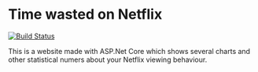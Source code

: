 # Time wasted on Netflix

[![Build Status](https://dev.azure.com/DavidHodel0722/TimeWastedOnNetflix/_apis/build/status/TimeWastedOnNetflix-ASP.NET%20Core-CI?branchName=master)](https://dev.azure.com/DavidHodel0722/TimeWastedOnNetflix/_build/latest?definitionId=5&branchName=master)

This is a website made with ASP.Net Core which shows several charts and other statistical numers about your Netflix viewing behaviour.

